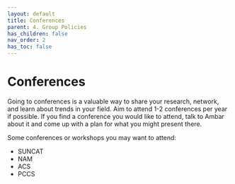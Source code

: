 ```yaml
---
layout: default
title: Conferences
parent: 4. Group Policies
has_children: false
nav_order: 2
has_toc: false
---
```

# Conferences

Going to conferences is a valuable way to share your research, network, and learn about trends in your field. Aim to attend 1-2 conferences per year if possible. If you find a conference you would like to attend, talk to Ambar about it and come up with a plan for what you might present there.

Some conferences or workshops you may want to attend:

- SUNCAT
- NAM
- ACS
- PCCS
